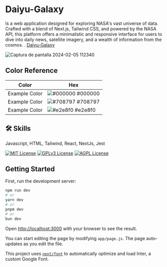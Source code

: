 # Daiyu-Galaxy

Is a web application designed for exploring NASA's vast universe of data. Crafted with a blend of Next.js, Tailwind CSS, and powered by the NASA API, this platform offers a minimalistic and responsive interface for users to dive into daily news, satellite imagery, and a wealth of information from the cosmos. . [Daiyu-Galaxy](https://nasapi.vercel.app/)

![Captura de pantalla 2024-02-05 112340](https://github.com/MigVarona/Daiyu-galaxy/assets/146460162/a7863f24-5bac-410d-8cb9-c991e92995da)


## Color Reference

| Color             | Hex                                                                |
| ----------------- | ------------------------------------------------------------------ |
| Example Color | ![#000000](https://via.placeholder.com/10/0000002?text=+) #000000 |
| Example Color | ![#708797](https://via.placeholder.com/10/708797?text=+) #708797 |
| Example Color | ![#e2e8f0](https://via.placeholder.com/10/e2e8f0?text=+) #e2e8f0 |

## 🛠 Skills
Javascript, HTML, Tailwind, React, NextJs, Jest

[![MIT License](https://img.shields.io/badge/License-MIT-green.svg)](https://choosealicense.com/licenses/mit/)
[![GPLv3 License](https://img.shields.io/badge/License-GPL%20v3-yellow.svg)](https://opensource.org/licenses/)
[![AGPL License](https://img.shields.io/badge/license-AGPL-blue.svg)](http://www.gnu.org/licenses/agpl-3.0)




## Getting Started

First, run the development server:

```bash
npm run dev
# or
yarn dev
# or
pnpm dev
# or
bun dev
```

Open [http://localhost:3000](http://localhost:3000) with your browser to see the result.

You can start editing the page by modifying `app/page.js`. The page auto-updates as you edit the file.

This project uses [`next/font`](https://nextjs.org/docs/basic-features/font-optimization) to automatically optimize and load Inter, a custom Google Font.


